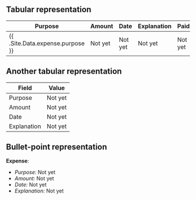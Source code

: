 
## Tabular representation

| Purpose           | Amount   | Date        | Explanation |Paid       |
|----------------|----------|------------ |-------------|-----------|
| {{ .Site.Data.expense.purpose }} | Not yet | Not yet | Not yet |Not yet

## Another tabular representation

| Field | Value |
|-------|-------|
| Purpose | Not yet |
| Amount | Not yet |
| Date | Not yet |
| Explanation | Not yet |

## Bullet-point representation

**Expense**:
- _Purpose:_ Not yet
- _Amount:_ Not yet
- _Date:_ Not yet
- _Explanation:_ Not yet